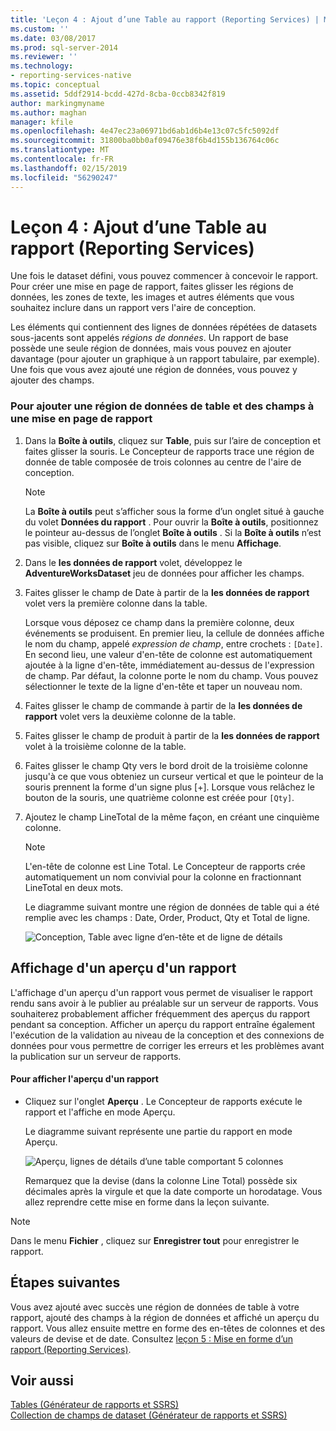 ```yaml
---
title: 'Leçon 4 : Ajout d’une Table au rapport (Reporting Services) | Microsoft Docs'
ms.custom: ''
ms.date: 03/08/2017
ms.prod: sql-server-2014
ms.reviewer: ''
ms.technology:
- reporting-services-native
ms.topic: conceptual
ms.assetid: 5ddf2914-bcdd-427d-8cba-0ccb8342f819
author: markingmyname
ms.author: maghan
manager: kfile
ms.openlocfilehash: 4e47ec23a06971bd6ab1d6b4e13c07c5fc5092df
ms.sourcegitcommit: 31800ba0bb0af09476e38f6b4d155b136764c06c
ms.translationtype: MT
ms.contentlocale: fr-FR
ms.lasthandoff: 02/15/2019
ms.locfileid: "56290247"
---
```

# <a name="lesson-4-adding-a-table-to-the-report-reporting-services"></a>Leçon 4 : Ajout d’une Table au rapport (Reporting Services)
  Une fois le dataset défini, vous pouvez commencer à concevoir le rapport. Pour créer une mise en page de rapport, faites glisser les régions de données, les zones de texte, les images et autres éléments que vous souhaitez inclure dans un rapport vers l'aire de conception.  
  
 Les éléments qui contiennent des lignes de données répétées de datasets sous-jacents sont appelés *régions de données*. Un rapport de base possède une seule région de données, mais vous pouvez en ajouter davantage (pour ajouter un graphique à un rapport tabulaire, par exemple). Une fois que vous avez ajouté une région de données, vous pouvez y ajouter des champs.  
  
### <a name="to-add-a-table-data-region-and-fields-to-a-report-layout"></a>Pour ajouter une région de données de table et des champs à une mise en page de rapport  
  
1.  Dans la **Boîte à outils**, cliquez sur **Table**, puis sur l’aire de conception et faites glisser la souris. Le Concepteur de rapports trace une région de donnée de table composée de trois colonnes au centre de l'aire de conception.  
  
    > [!NOTE]  
    >  La **Boîte à outils** peut s’afficher sous la forme d’un onglet situé à gauche du volet **Données du rapport** . Pour ouvrir la **Boîte à outils**, positionnez le pointeur au-dessus de l’onglet **Boîte à outils** . Si la **Boîte à outils** n’est pas visible, cliquez sur **Boîte à outils** dans le menu **Affichage**.  
  
2.  Dans le **les données de rapport** volet, développez le **AdventureWorksDataset** jeu de données pour afficher les champs.  
  
3.  Faites glisser le champ de Date à partir de la **les données de rapport** volet vers la première colonne dans la table.  
  
     Lorsque vous déposez ce champ dans la première colonne, deux événements se produisent. En premier lieu, la cellule de données affiche le nom du champ, appelé *expression de champ*, entre crochets : `[Date]`. En second lieu, une valeur d'en-tête de colonne est automatiquement ajoutée à la ligne d'en-tête, immédiatement au-dessus de l'expression de champ. Par défaut, la colonne porte le nom du champ. Vous pouvez sélectionner le texte de la ligne d'en-tête et taper un nouveau nom.  
  
4.  Faites glisser le champ de commande à partir de la **les données de rapport** volet vers la deuxième colonne de la table.  
  
5.  Faites glisser le champ de produit à partir de la **les données de rapport** volet à la troisième colonne de la table.  
  
6.  Faites glisser le champ Qty vers le bord droit de la troisième colonne jusqu'à ce que vous obteniez un curseur vertical et que le pointeur de la souris prennent la forme d'un signe plus [+]. Lorsque vous relâchez le bouton de la souris, une quatrième colonne est créée pour `[Qty]`.  
  
7.  Ajoutez le champ LineTotal de la même façon, en créant une cinquième colonne.  
  
    > [!NOTE]  
    >  L'en-tête de colonne est Line Total. Le Concepteur de rapports crée automatiquement un nom convivial pour la colonne en fractionnant LineTotal en deux mots.  
  
     Le diagramme suivant montre une région de données de table qui a été remplie avec les champs : Date, Order, Product, Qty et Total de ligne.  
  
     ![Conception, Table avec ligne d’en-tête et de ligne de détails](../../2014/tutorials/media/rs-basictabledetailsdesign.gif "conception, Table avec ligne d’en-tête et de ligne de détails")  
  
## <a name="preview-your-report"></a>Affichage d'un aperçu d'un rapport  
 L'affichage d'un aperçu d'un rapport vous permet de visualiser le rapport rendu sans avoir à le publier au préalable sur un serveur de rapports. Vous souhaiterez probablement afficher fréquemment des aperçus du rapport pendant sa conception. Afficher un aperçu du rapport entraîne également l'exécution de la validation au niveau de la conception et des connexions de données pour vous permettre de corriger les erreurs et les problèmes avant la publication sur un serveur de rapports.  
  
#### <a name="to-preview-a-report"></a>Pour afficher l'aperçu d'un rapport  
  
-   Cliquez sur l'onglet **Aperçu** . Le Concepteur de rapports exécute le rapport et l'affiche en mode Aperçu.  
  
     Le diagramme suivant représente une partie du rapport en mode Aperçu.  
  
     ![Aperçu, lignes de détails d’une table comportant 5 colonnes](../../2014/tutorials/media/rs-basictabledetailspreview.gif "Aperçu, lignes de détails d’une table comportant 5 colonnes")  
  
     Remarquez que la devise (dans la colonne Line Total) possède six décimales après la virgule et que la date comporte un horodatage. Vous allez reprendre cette mise en forme dans la leçon suivante.  
  
> [!NOTE]  
>  Dans le menu **Fichier** , cliquez sur **Enregistrer tout** pour enregistrer le rapport.  
  
## <a name="next-steps"></a>Étapes suivantes  
 Vous avez ajouté avec succès une région de données de table à votre rapport, ajouté des champs à la région de données et affiché un aperçu du rapport. Vous allez ensuite mettre en forme des en-têtes de colonnes et des valeurs de devise et de date. Consultez [leçon 5 : Mise en forme d’un rapport &#40;Reporting Services&#41;](../reporting-services/lesson-5-formatting-a-report-reporting-services.md).  
  
## <a name="see-also"></a>Voir aussi  
 [Tables &#40;Générateur de rapports et SSRS&#41;](report-design/tables-report-builder-and-ssrs.md)   
 [Collection de champs de dataset &#40;Générateur de rapports et SSRS&#41;](report-data/dataset-fields-collection-report-builder-and-ssrs.md)  
  
  

